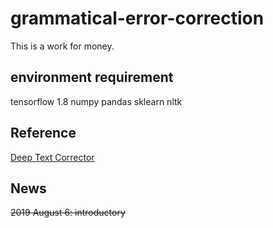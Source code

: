 # grammatical-error-correction

This is a work for money.

## environment requirement
tensorflow 1.8
numpy
pandas
sklearn
nltk

## Reference
[Deep Text Corrector](http://atpaino.com/2017/01/03/deep-text-correcter.html)

## News
~~2019 August 6: introductory~~

